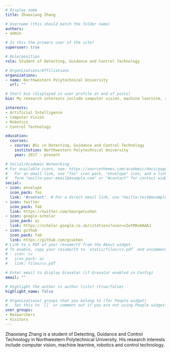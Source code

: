 ```yaml
---
# Display name
title: Zhaoxiang Zhang

# Username (this should match the folder name)
authors:
- admin

# Is this the primary user of the site?
superuser: true

# Role/position
role: Student of Detecting, Guidance and Control Technology

# Organizations/Affiliations
organizations:
- name: Northwestern Polytechnical University
  url: ""

# Short bio (displayed in user profile at end of posts)
bio: My research interests include computer vision, machine learnine, robotics and control technology.

interests:
- Artificial Intelligence
- Computer Vision
- Robotics
- Control Technology

education:
  courses:
  - course: BSc in Detecting, Guidance and Control Technology
    institution: Northwestern Polytechnical University
    year: 2017 - present

# Social/Academic Networking
# For available icons, see: https://sourcethemes.com/academic/docs/page-builder/#icons
#   For an email link, use "fas" icon pack, "envelope" icon, and a link in the
#   form "mailto:your-email@example.com" or "#contact" for contact widget.
social:
- icon: envelope
  icon_pack: fas
  link: '#contact'  # For a direct email link, use "mailto:test@example.org".
- icon: twitter
  icon_pack: fab
  link: https://twitter.com/GeorgeCushen
- icon: google-scholar
  icon_pack: ai
  link: https://scholar.google.co.uk/citations?user=sIwtMXoAAAAJ
- icon: github
  icon_pack: fab
  link: https://github.com/gcushen
# Link to a PDF of your resume/CV from the About widget.
# To enable, copy your resume/CV to `static/files/cv.pdf` and uncomment the lines below.
# - icon: cv
#   icon_pack: ai
#   link: files/cv.pdf

# Enter email to display Gravatar (if Gravatar enabled in Config)
email: ""

# Highlight the author in author lists? (true/false)
highlight_name: false

# Organizational groups that you belong to (for People widget)
#   Set this to `[]` or comment out if you are not using People widget.
user_groups:
- Researchers
- Visitors
---
```


Zhaoxiang Zhang is a student of Detecting, Guidance and Control Technology in Northwestern Polytechnical University. His research interests include computer vision, machine learnine, robotics and control technology.
